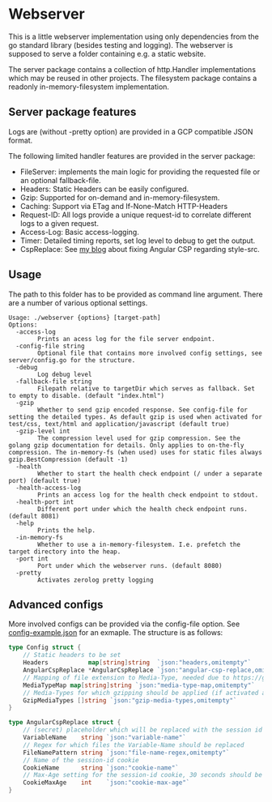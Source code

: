 # Webserver

This is a little webserver implementation using only dependencies from the go standard library (besides testing and logging).
The webserver is supposed to serve a folder containing e.g. a static website. 

The server package contains a collection of http.Handler implementations which may be reused in other projects. 
The filesystem package contains a readonly in-memory-filesystem implementation.

## Server package features
Logs are (without -pretty option) are provided in a GCP compatible JSON format.

The following limited handler features are provided in the server package:
* FileServer: implements the main logic for providing the requested file or an optional fallback-file.
* Headers: Static Headers can be easily configured.
* Gzip: Supported for on-demand and in-memory-filesystem.
* Caching: Support via ETag and If-None-Match HTTP-Headers
* Request-ID: All logs provide a unique request-id to correlate different logs to a given request.
* Access-Log: Basic access-logging.
* Timer: Detailed timing reports, set log level to debug to get the output.
* CspReplace: See [my blog](https://ngergs.de/content/angular/style-csp-fix) about fixing Angular CSP regarding style-src.

## Usage
The path to this folder has to be provided as command line argument. There are a number of various optional settings.
```
Usage: ./webserver {options} [target-path]
Options:
  -access-log
        Prints an acess log for the file server endpoint.
  -config-file string
        Optional file that contains more involved config settings, see server/config.go for the structure.
  -debug
        Log debug level
  -fallback-file string
        Filepath relative to targetDir which serves as fallback. Set to empty to disable. (default "index.html")
  -gzip
        Whether to send gzip encoded response. See config-file for setting the detailed types. As default gzip is used when activated for test/css, text/html and application/javascript (default true)
  -gzip-level int
        The compression level used for gzip compression. See the golang gzip documentation for details. Only applies to on-the-fly compression. The in-memory-fs (when used) uses for static files always gzip.BestCompression (default -1)
  -health
        Whether to start the health check endpoint (/ under a separate port) (default true)
  -health-access-log
        Prints an access log for the health check endpoint to stdout.
  -health-port int
        Different port under which the health check endpoint runs. (default 8081)
  -help
        Prints the help.
  -in-memory-fs
        Whether to use a in-memory-filesystem. I.e. prefetch the target directory into the heap.
  -port int
        Port under which the webserver runs. (default 8080)
  -pretty
        Activates zerolog pretty logging
```

## Advanced configs
More involved configs can be provided via the config-file option. See [config-example.json](config-example.json) for an exmaple. The structure is as follows:

```go
type Config struct {
	// Static headers to be set
	Headers           map[string]string  `json:"headers,omitempty"`
	AngularCspReplace *AngularCspReplace `json:"angular-csp-replace,omitempty"`
	// Mapping of file extension to Media-Type, needed due to https://github.com/golang/go/issues/32350
	MediaTypeMap map[string]string `json:"media-type-map,omitempty"`
	// Media-Types for which gzipping should be applied (if activated and client has set the Accept-Encoding: gzip HTTP-Header)
	GzipMediaTypes []string `json:"gzip-media-types,omitempty"`
}

type AngularCspReplace struct {
	// (secret) placeholder which will be replaced with the session id when serving
	VariableName    string `json:"variable-name"`
	// Regex for which files the Variable-Name should be replaced
	FileNamePattern string `json:"file-name-regex,omitempty"`
	// Name of the session-id cookie
	CookieName      string `json:"cookie-name"`
	// Max-Age setting for the session-id cookie, 30 seconds should be sufficient
	CookieMaxAge    int    `json:"cookie-max-age"`
}
```

